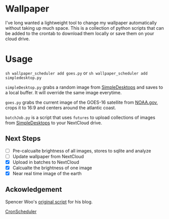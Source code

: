 # Wallpaper
I've long wanted a lightweight tool to change my wallpaper automatically without taking up much space. This is a collection of python scripts that can be added to the crontab to download them locally or save them on your cloud drive.

# Usage
`sh wallpaper_scheduler add goes.py` or `sh wallpaper_scheduler add simpledesktop.py`

`simpleDesktop.py` grabs a random image from [SimpleDesktops](http://simpledesktops.com/) and saves to a local buffer. It will override the same image everytime.

`goes.py` grabs the current image of the GOES-16 satellite from [NOAA.gov](noaa.gov), crops it to 16:9 and centers around the atlantic coast.

`batchJob.py` is a script that uses `futures` to upload collections of images from [SimpleDesktops](http://simpledesktops.com/) to your NextCloud drive.

## Next Steps
- [ ] Pre-calcualte brightness of all images, stores to sqlite and analyze
- [ ] Update wallpaper from NextCloud
- [x] Upload in batches to NextCloud
- [x] Calcualte the brightness of one image
- [x] Near real time image of the earth

## Ackowledgement
Spencer Woo's [original script](https://github.com/spencerwoo98/spencer-simple-desktop-api) for his blog.

[CronScheduler](https://unix.stackexchange.com/questions/363376/how-do-i-add-remove-cron-jobs-by-script)
